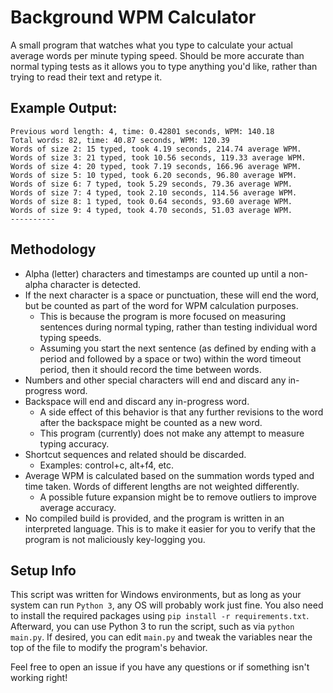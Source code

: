 # Background WPM Calculator

A small program that watches what you type to calculate your actual average words per minute typing speed. Should be more accurate than normal typing tests as it allows you to type anything you'd like, rather than trying to read their text and retype it. 

## Example Output:
```text
Previous word length: 4, time: 0.42801 seconds, WPM: 140.18
Total words: 82, time: 40.87 seconds, WPM: 120.39
Words of size 2: 15 typed, took 4.19 seconds, 214.74 average WPM.
Words of size 3: 21 typed, took 10.56 seconds, 119.33 average WPM.
Words of size 4: 20 typed, took 7.19 seconds, 166.96 average WPM.
Words of size 5: 10 typed, took 6.20 seconds, 96.80 average WPM.
Words of size 6: 7 typed, took 5.29 seconds, 79.36 average WPM.
Words of size 7: 4 typed, took 2.10 seconds, 114.56 average WPM.
Words of size 8: 1 typed, took 0.64 seconds, 93.60 average WPM.
Words of size 9: 4 typed, took 4.70 seconds, 51.03 average WPM.
----------
```

## Methodology
- Alpha (letter) characters and timestamps are counted up until a non-alpha character is detected.
- If the next character is a space or punctuation, these will end the word, but be counted as part of the word for WPM calculation purposes. 
  - This is because the program is more focused on measuring sentences during normal typing, rather than testing individual word typing speeds.
  - Assuming you start the next sentence (as defined by ending with a period and followed by a space or two) within the word timeout period, then it should record the time between words.  
- Numbers and other special characters will end and discard any in-progress word.
- Backspace will end and discard any in-progress word.  
  - A side effect of this behavior is that any further revisions to the word after the backspace might be counted as a new word.
  - This program (currently) does not make any attempt to measure typing accuracy.
- Shortcut sequences and related should be discarded. 
  - Examples: control+c, alt+f4, etc.
- Average WPM is calculated based on the summation words typed and time taken. Words of different lengths are not weighted differently.
  - A possible future expansion might be to remove outliers to improve average accuracy. 
- No compiled build is provided, and the program is written in an interpreted language. This is to make it easier for you to verify that the program is not maliciously key-logging you. 

## Setup Info
This script was written for Windows environments, but as long as your system can run `Python 3`, any OS will probably work just fine. You also need to install the required packages using `pip install -r requirements.txt`. Afterward, you can use Python 3 to run the script, such as via `python main.py`. If desired, you can edit `main.py` and tweak the variables near the top of the file to modify the program's behavior. 

Feel free to open an issue if you have any questions or if something isn't working right!

